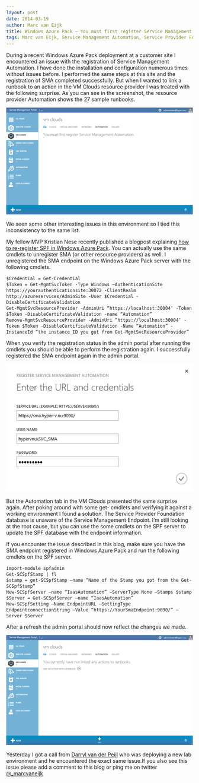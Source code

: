 ```yaml
---
layout: post
date: 2014-03-19
author: Marc van Eijk
title: Windows Azure Pack – You must first register Service Management Automation on Resource Provider VM Clouds
tags: Marc van Eijk, Service Management Automation, Service Provider Foundation, SMA, SPF, Windows Azure Pack
---
```

During a recent Windows Azure Pack deployment at a customer site I encountered an issue with the registration of Service Management Automation. I have done the installation and configuration numerous times without issues before. I performed the same steps at this site and the registration of SMA completed successfully. But when I wanted to link a runbook to an action in the VM Clouds resource provider I was treated with the following surprise. As you can see in the screenshot, the resource provider Automation shows the 27 sample runbooks.

<img src="/images/2014-03-19/You-must-first-register-SMA.png" width="720">

We seen some other interesting issues in this environment so I tied this inconsistency to the same list.

My fellow MVP Kristian Nese recently published a blogpost explaining [how to re-register SPF in Windows Azure Pack](http://kristiannese.blogspot.no/2014/01/troubleshooting-windows-azure-pack-re.html). You can actually use the same cmdlets to unregister SMA (or other resource providers) as well. I unregistered the SMA endpoint on the Windows Azure Pack server with the following cmdlets.

```
$Credential = Get-Credential
$Token = Get-MgmtSvcToken -Type Windows –AuthenticationSite https://yourauthenticationsite:30072 -ClientRealm http://azureservices/AdminSite -User $Credential -DisableCertificateValidation
Get-MgmtSvcResourceProvider -AdminUri “https://localhost:30004″ -Token $Token -DisableCertificateValidation -name “Automation”
Remove-MgmtSvcResourceProvider -AdminUri “https://localhost:30004″ -Token $Token -DisableCertificateValidation -Name “Automation” -InstanceId “the instance ID you got from Get-MgmtSvcResourceProvider“
```

When you verify the registration status in the admin portal after running the cmdlets you should be able to perform the registration again. I successfully registered the SMA endpoint again in the admin portal.

<img src="/images/2014-03-19/Register-SMA.png" width="720">

But the Automation tab in the VM Clouds presented the same surprise again. After poking around with some get- cmdlets and verifying it against a working environment I found a solution. The Service Provider Foundation database is unaware of the Service Management Endpoint. I’m still looking at the root cause, but you can use the some cmdlets on the SPF server to update the SPF database with the endpoint information.

If you encounter the issue described in this blog, make sure you have the SMA endpoint registered in Windows Azure Pack and run the following cmdlets on the SPF server.

```
import-module spfadmin
Get-SCSpfStamp | fl
$stamp = get-SCSpfStamp –name “Name of the Stamp you got from the Get-SCSpfStamp”
New-SCSpfServer –name “IaasAutomation” –ServerType None –Stamps $stamp
$Server = Get-SCSpfServer –name “IaasAutomation”
New-SCSpfSetting –Name EndpointURL –SettingType EndpointconnectionString –Value “https://YourSmaEndpoint:9090/” –Server $Server
```

After a refresh the admin portal should now reflect the changes we made.

<img src="/images/2014-03-19/After-SPF-cmdlets.png" width="720">

Yesterday I got a call from [Darryl van der Peijl](http://www.darrylvanderpeijl.nl/) who was deploying a new lab environment and he encountered the exact same issue.If you also see this issue please add a comment to this blog or ping me on twitter [@_marcvaneijk](http://twitter.com/_marcvaneijk)

